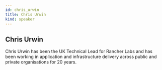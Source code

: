 ```yaml
---
id: chris_urwin
title: Chris Urwin
kind: speaker
---
```


## Chris Urwin

Chris Urwin has been the UK Technical Lead for Rancher Labs and has been
working in application and infrastructure delivery across public and private
organisations for 20 years.

